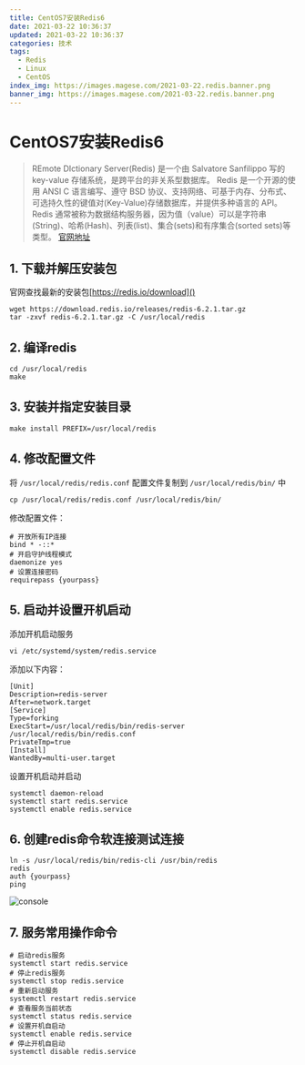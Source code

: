 ```yaml
---
title: CentOS7安装Redis6
date: 2021-03-22 10:36:37
updated: 2021-03-22 10:36:37
categories: 技术
tags:
  - Redis
  - Linux
  - CentOS
index_img: https://images.magese.com/2021-03-22.redis.banner.png
banner_img: https://images.magese.com/2021-03-22.redis.banner.png
---
```


# CentOS7安装Redis6

> REmote DIctionary Server(Redis) 是一个由 Salvatore Sanfilippo 写的 key-value 存储系统，是跨平台的非关系型数据库。
> Redis 是一个开源的使用 ANSI C 语言编写、遵守 BSD 协议、支持网络、可基于内存、分布式、可选持久性的键值对(Key-Value)存储数据库，并提供多种语言的 API。
> Redis 通常被称为数据结构服务器，因为值（value）可以是字符串(String)、哈希(Hash)、列表(list)、集合(sets)和有序集合(sorted sets)等类型。
> [官网地址](https://redis.io/)

## 1. 下载并解压安装包

官网查找最新的安装包[https://redis.io/download]()
```
wget https://download.redis.io/releases/redis-6.2.1.tar.gz
tar -zxvf redis-6.2.1.tar.gz -C /usr/local/redis
```

## 2. 编译redis
```
cd /usr/local/redis
make
```

## 3. 安装并指定安装目录
```
make install PREFIX=/usr/local/redis
```

## 4. 修改配置文件
将 `/usr/local/redis/redis.conf` 配置文件复制到 `/usr/local/redis/bin/` 中
```
cp /usr/local/redis/redis.conf /usr/local/redis/bin/
```
修改配置文件：
```
# 开放所有IP连接
bind * -::*
# 开启守护线程模式
daemonize yes
# 设置连接密码
requirepass {yourpass}
```

## 5. 启动并设置开机启动
添加开机启动服务
```
vi /etc/systemd/system/redis.service
```

添加以下内容：
```
[Unit]
Description=redis-server
After=network.target
[Service]
Type=forking
ExecStart=/usr/local/redis/bin/redis-server /usr/local/redis/bin/redis.conf
PrivateTmp=true
[Install]
WantedBy=multi-user.target
```

设置开机启动并启动
```
systemctl daemon-reload
systemctl start redis.service
systemctl enable redis.service
```

## 6. 创建redis命令软连接测试连接
```
ln -s /usr/local/redis/bin/redis-cli /usr/bin/redis
redis
auth {yourpass}
ping
```
![console](https://images.magese.com/2021-03-22.redis.01.png)

## 7. 服务常用操作命令
```
# 启动redis服务
systemctl start redis.service
# 停止redis服务
systemctl stop redis.service
# 重新启动服务
systemctl restart redis.service
# 查看服务当前状态
systemctl status redis.service
# 设置开机自启动
systemctl enable redis.service
# 停止开机自启动
systemctl disable redis.service
```
